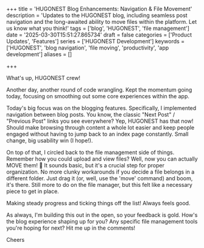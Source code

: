 +++
title = 'HUGONEST Blog Enhancements: Navigation & File Movement'
description = 'Updates to the HUGONEST blog, including seamless post navigation and the long-awaited ability to move files within the platform. Let us know what you think!'
tags = ['blog', 'HUGONEST', 'file management']
date = '2025-03-30T15:51:27.865734'
draft = false
categories = ['Product Updates', 'Features']
series = ['HUGONEST Development']
keywords = ['HUGONEST', 'blog navigation', 'file moving', 'productivity', 'app development']
aliases = []

+++

What's up, HUGONEST crew!

Another day, another round of code wrangling. Kept the momentum going today, focusing on smoothing out some core experiences within the app.

Today's big focus was on the blogging features. Specifically, I implemented navigation between blog posts. You know, the classic "Next Post" / "Previous Post" links you see everywhere? Yep, HUGONEST has that now! Should make browsing through content a whole lot easier and keep people engaged without having to jump back to an index page constantly. Small change, big usability win (I hope!).

On top of that, I circled back to the file management side of things. Remember how you could upload and view files? Well, now you can actually MOVE them! 🎉 It sounds basic, but it's a crucial step for proper organization. No more clunky workarounds if you decide a file belongs in a different folder. Just drag it (or, well, use the 'move' command) and boom, it's there. Still more to do on the file manager, but this felt like a necessary piece to get in place.

Making steady progress and ticking things off the list! Always feels good.

As always, I'm building this out in the open, so your feedback is gold. How's the blog experience shaping up for you? Any specific file management tools you're hoping for next? Hit me up in the comments!

Cheers